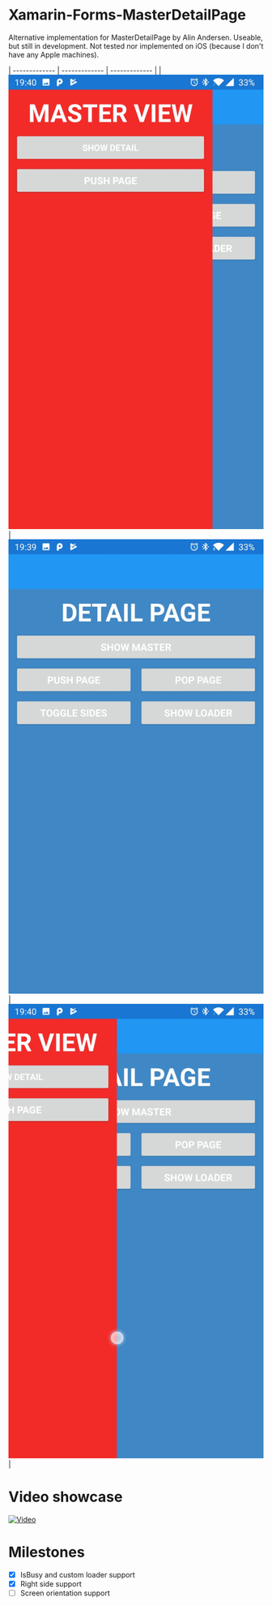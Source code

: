 # Xamarin-Forms-MasterDetailPage
Alternative implementation for MasterDetailPage by Alin Andersen. Useable, but still in development.
Not tested nor implemented on iOS (because I don't have any Apple machines).

| ------------- | ------------- | ------------- |
| ![Example master view](Assets/MasterView.jpg)  | ![Example detail page](Assets/DetailPage.jpg) | ![Example mix](Assets/MasterDetailMix.jpg) |

# Video showcase
[![Video](https://youtu.be/ON48mqDQPs4)](https://youtu.be/ON48mqDQPs4)

# Milestones
- [X] IsBusy and custom loader support
- [X] Right side support
- [ ] Screen orientation support
